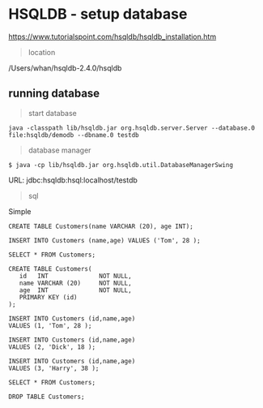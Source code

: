 # HSQLDB - setup database

https://www.tutorialspoint.com/hsqldb/hsqldb_installation.htm

> location

/Users/whan/hsqldb-2.4.0/hsqldb

## running database

> start database

```
java -classpath lib/hsqldb.jar org.hsqldb.server.Server --database.0 file:hsqldb/demodb --dbname.0 testdb
```

> database manager

```
$ java -cp lib/hsqldb.jar org.hsqldb.util.DatabaseManagerSwing
```

URL: jdbc:hsqldb:hsql:localhost/testdb

> sql

Simple

```
CREATE TABLE Customers(name VARCHAR (20), age INT);

INSERT INTO Customers (name,age) VALUES ('Tom', 28 );

SELECT * FROM Customers;
```

```
CREATE TABLE Customers(
   id   INT              NOT NULL,
   name VARCHAR (20)     NOT NULL,
   age  INT              NOT NULL,
   PRIMARY KEY (id)
);

INSERT INTO Customers (id,name,age)
VALUES (1, 'Tom', 28 );

INSERT INTO Customers (id,name,age)
VALUES (2, 'Dick', 18 );

INSERT INTO Customers (id,name,age)
VALUES (3, 'Harry', 38 );

SELECT * FROM Customers;

DROP TABLE Customers;
```
